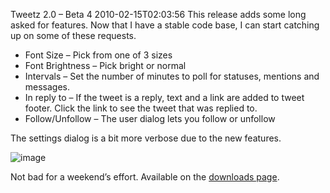 Tweetz 2.0 – Beta 4
2010-02-15T02:03:56
This release adds some long asked for features. Now that I have a stable code base, I can start catching up on some of these requests.

  * Font Size – Pick from one of 3 sizes 
  * Font Brightness – Pick bright or normal 
  * Intervals – Set the number of minutes to poll for statuses, mentions and messages. 
  * In reply to – If the tweet is a reply, text and a link are added to tweet footer. Click the link to see the tweet that was replied to. 
  * Follow/Unfollow – The user dialog lets you follow or unfollow 

The settings dialog is a bit more verbose due to the new features.

![image](http://az667460.vo.msecnd.net/cdn/images/blog/Tweetz2.0Beta4_11F27/image.png)

Not bad for a weekend’s effort. Available on the [downloads page](/downloads).

